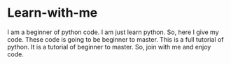 # Learn-with-me
I am a beginner of python code. I am just learn python. So, here I give my code. These code is going to be beginner to master.
This is a full tutorial of python. It is a tutorial of beginner to master.
So, join with me and enjoy code.
